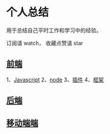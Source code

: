 # 个人总结 #
用于总结自己平时工作和学习中的经验。

订阅请 watch， 收藏点赞请 star

## [前端](https://github.com/i5yi/blog/)
   1、[Javascript](https://github.com/i5yi/blog/)
   2、[node](https://github.com/i5yi/blog/)
   3、[插件](https://github.com/i5yi/blog/)
   4、[框架](https://github.com/i5yi/blog/)
## [后端](https://github.com/i5yi/blog/)
## [移动端端](https://github.com/i5yi/blog/)
